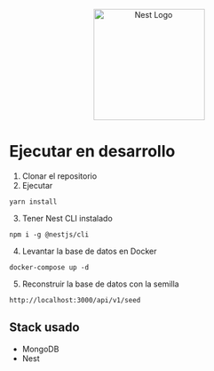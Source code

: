 <p align="center">
  <a href="http://nestjs.com/" target="blank"><img src="https://nestjs.com/img/logo-small.svg" width="200" alt="Nest Logo" /></a>
</p>

# Ejecutar en desarrollo

1. Clonar el repositorio
2. Ejecutar 
```
yarn install
```
3. Tener Nest CLI instalado 
```
npm i -g @nestjs/cli
```

4. Levantar la base de datos en Docker

```
docker-compose up -d
```
5. Reconstruir la base de datos con la semilla 
```
http://localhost:3000/api/v1/seed
```
## Stack usado 
* MongoDB
* Nest 